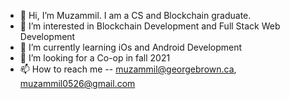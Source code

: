 - 👋  Hi, I’m Muzammil. I am a CS and Blockchain graduate.
- 👀  I’m interested in Blockchain Development and Full Stack Web Development
- 🌱  I’m currently learning iOs and Android Development
- 💞️  I’m looking for a Co-op in fall 2021
- 📫  How to reach me -- muzammil@georgebrown.ca, muzammil0526@gmail.com

<!---
muzz56/muzz56 is a ✨ special ✨ repository because its `README.md` (this file) appears on your GitHub profile.
You can click the Preview link to take a look at your changes.
--->
